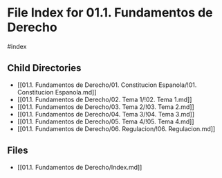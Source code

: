 # File Index for 01.1. Fundamentos de Derecho
#index

## Child Directories

- [[01.1. Fundamentos de Derecho/01. Constitucion Espanola/!01. Constitucion Espanola.md]]
- [[01.1. Fundamentos de Derecho/02. Tema 1/!02. Tema 1.md]]
- [[01.1. Fundamentos de Derecho/03. Tema 2/!03. Tema 2.md]]
- [[01.1. Fundamentos de Derecho/04. Tema 3/!04. Tema 3.md]]
- [[01.1. Fundamentos de Derecho/05. Tema 4/!05. Tema 4.md]]
- [[01.1. Fundamentos de Derecho/06. Regulacion/!06. Regulacion.md]]

## Files

- [[01.1. Fundamentos de Derecho/Index.md]]
